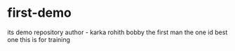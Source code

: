 # first-demo
its demo repository
author - karka rohith bobby the first man
the one id best one
this is for training
